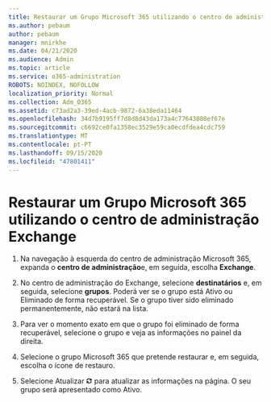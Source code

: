 ```yaml
---
title: Restaurar um Grupo Microsoft 365 utilizando o centro de administração Exchange
ms.author: pebaum
author: pebaum
manager: mnirkhe
ms.date: 04/21/2020
ms.audience: Admin
ms.topic: article
ms.service: o365-administration
ROBOTS: NOINDEX, NOFOLLOW
localization_priority: Normal
ms.collection: Adm_O365
ms.assetid: c73ad2a3-39ed-4acb-9872-6a38eda11464
ms.openlocfilehash: 34d7b9195ff7d8d8d43da173a4c77643080ef67e
ms.sourcegitcommit: c6692ce0fa1358ec3529e59ca0ecdfdea4cdc759
ms.translationtype: MT
ms.contentlocale: pt-PT
ms.lasthandoff: 09/15/2020
ms.locfileid: "47801411"
---
```

# <a name="restore-a-microsoft-365-group-using-the-exchange-admin-center"></a>Restaurar um Grupo Microsoft 365 utilizando o centro de administração Exchange

1. Na navegação à esquerda do centro de administração Microsoft 365, expanda o **centro de administração**e, em seguida, escolha **Exchange**.
    
2. No centro de administração do Exchange, selecione **destinatários** e, em seguida, selecione **grupos**. Poderá ver se o grupo está Ativo ou Eliminado de forma recuperável. Se o grupo tiver sido eliminado permanentemente, não estará na lista.
    
3. Para ver o momento exato em que o grupo foi eliminado de forma recuperável, selecione o grupo e veja as informações no painel da direita.
    
4. Selecione o grupo Microsoft 365 que pretende restaurar e, em seguida, escolha o ícone de restauro.
    
5. Selecione Atualizar ![Ícone Atualizar](media/6464df90-2a91-4c1f-92a6-9a38c7696ac3.gif) para atualizar as informações na página. O seu grupo será apresentado como Ativo. 
    

